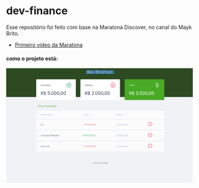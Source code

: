 # dev-finance

Esse repositório foi feito com base na Maratona Discover, no canal do Mayk Brito.
- [Primeiro vídeo da Maratona](https://www.youtube.com/watch?v=NlDr6JX3VvA)

#### como o projeto está:
![Foto do DevFinance](./screenshot/devfinance.png?raw=true "Projeto finalizado")
